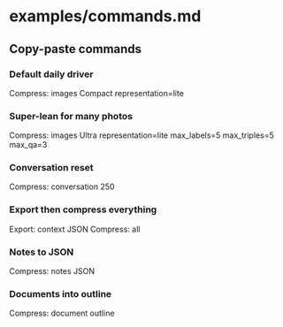 # examples/commands.md

## Copy-paste commands

### Default daily driver
Compress: images Compact representation=lite

### Super-lean for many photos
Compress: images Ultra representation=lite max_labels=5 max_triples=5 max_qa=3

### Conversation reset
Compress: conversation 250

### Export then compress everything
Export: context JSON
Compress: all

### Notes to JSON
Compress: notes JSON

### Documents into outline
Compress: document outline
